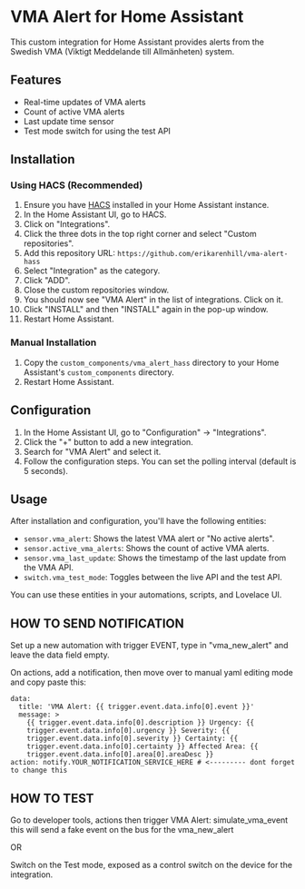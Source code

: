 # VMA Alert for Home Assistant

This custom integration for Home Assistant provides alerts from the Swedish VMA (Viktigt Meddelande till Allmänheten) system.

## Features

- Real-time updates of VMA alerts
- Count of active VMA alerts
- Last update time sensor
- Test mode switch for using the test API

## Installation

### Using HACS (Recommended)

1. Ensure you have [HACS](https://hacs.xyz/) installed in your Home Assistant instance.
2. In the Home Assistant UI, go to HACS.
3. Click on "Integrations".
4. Click the three dots in the top right corner and select "Custom repositories".
5. Add this repository URL: `https://github.com/erikarenhill/vma-alert-hass`
6. Select "Integration" as the category.
7. Click "ADD".
8. Close the custom repositories window.
9. You should now see "VMA Alert" in the list of integrations. Click on it.
10. Click "INSTALL" and then "INSTALL" again in the pop-up window.
11. Restart Home Assistant.

### Manual Installation

1. Copy the `custom_components/vma_alert_hass` directory to your Home Assistant's `custom_components` directory.
2. Restart Home Assistant.

## Configuration

1. In the Home Assistant UI, go to "Configuration" -> "Integrations".
2. Click the "+" button to add a new integration.
3. Search for "VMA Alert" and select it.
4. Follow the configuration steps. You can set the polling interval (default is 5 seconds).

## Usage

After installation and configuration, you'll have the following entities:

- `sensor.vma_alert`: Shows the latest VMA alert or "No active alerts".
- `sensor.active_vma_alerts`: Shows the count of active VMA alerts.
- `sensor.vma_last_update`: Shows the timestamp of the last update from the VMA API.
- `switch.vma_test_mode`: Toggles between the live API and the test API.

You can use these entities in your automations, scripts, and Lovelace UI.


## HOW TO SEND NOTIFICATION

Set up a new automation with trigger EVENT, type in "vma_new_alert" and leave the data field empty.

On actions, add a notification, then move over to manual yaml editing mode and copy paste this:

```
data:
  title: 'VMA Alert: {{ trigger.event.data.info[0].event }}'
  message: >
    {{ trigger.event.data.info[0].description }} Urgency: {{
    trigger.event.data.info[0].urgency }} Severity: {{
    trigger.event.data.info[0].severity }} Certainty: {{
    trigger.event.data.info[0].certainty }} Affected Area: {{
    trigger.event.data.info[0].area[0].areaDesc }}
action: notify.YOUR_NOTIFICATION_SERVICE_HERE # <--------- dont forget to change this
```

## HOW TO TEST

Go to developer tools, actions then trigger VMA Alert: simulate_vma_event
this will send a fake event on the bus for the vma_new_alert

OR

Switch on the Test mode, exposed as a control switch on the device for the integration.



